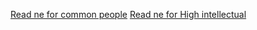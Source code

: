 [Read ne for common people](https://github.com/ashutoshroy02/Commerce-gpt/blob/main/R1.md)
[Read ne for High intellectual](https://github.com/ashutoshroy02/Commerce-gpt/blob/main/R2.md)
